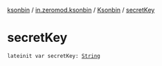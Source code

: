 [ksonbin](../../index.md) / [in.zeromod.ksonbin](../index.md) / [Ksonbin](index.md) / [secretKey](./secret-key.md)

# secretKey

`lateinit var secretKey: `[`String`](https://kotlinlang.org/api/latest/jvm/stdlib/kotlin/-string/index.html)